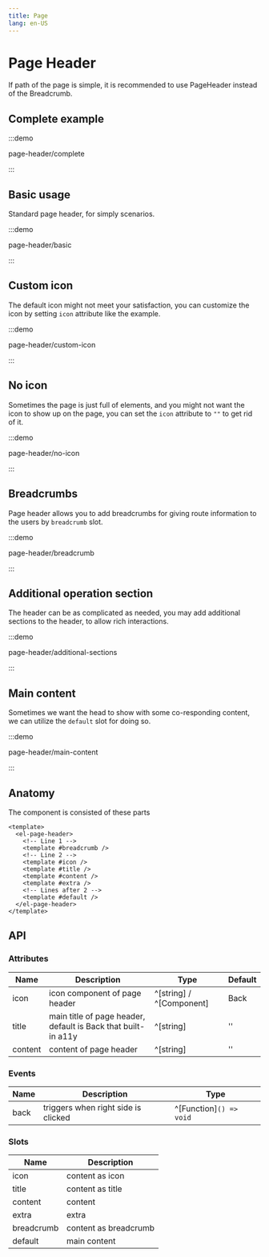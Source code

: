 ```yaml
---
title: Page
lang: en-US
---
```


# Page Header

If path of the page is simple, it is recommended to use PageHeader instead of the Breadcrumb.

## Complete example

:::demo

page-header/complete

:::

## Basic usage

Standard page header, for simply scenarios.

:::demo

page-header/basic

:::

## Custom icon

The default icon might not meet your satisfaction, you can customize the icon by setting `icon` attribute
like the example.

:::demo

page-header/custom-icon

:::

## No icon

Sometimes the page is just full of elements, and you might not want the icon to show up on the page,
you can set the `icon` attribute to `""` to get rid of it.

:::demo

page-header/no-icon

:::

## Breadcrumbs

Page header allows you to add breadcrumbs for giving route information to the users by `breadcrumb` slot.

:::demo

page-header/breadcrumb

:::

## Additional operation section

The header can be as complicated as needed, you may add additional sections to the header, to allow rich
interactions.

:::demo

page-header/additional-sections

:::

## Main content

Sometimes we want the head to show with some co-responding content, we can utilize the `default` slot for doing so.

:::demo

page-header/main-content

:::

## Anatomy

The component is consisted of these parts

```vue
<template>
  <el-page-header>
    <!-- Line 1 -->
    <template #breadcrumb />
    <!-- Line 2 -->
    <template #icon />
    <template #title />
    <template #content />
    <template #extra />
    <!-- Lines after 2 -->
    <template #default />
  </el-page-header>
</template>
```

## API

### Attributes

| Name    | Description                                                   | Type                     | Default |
| ------- | ------------------------------------------------------------- | ------------------------ | ------- |
| icon    | icon component of page header                                 | ^[string] / ^[Component] | Back    |
| title   | main title of page header, default is Back that built-in a11y | ^[string]                | ''      |
| content | content of page header                                        | ^[string]                | ''      |

### Events

| Name | Description                         | Type                    |
| ---- | ----------------------------------- | ----------------------- |
| back | triggers when right side is clicked | ^[Function]`() => void` |

### Slots

| Name       | Description           |
| ---------- | --------------------- |
| icon       | content as icon       |
| title      | content as title      |
| content    | content               |
| extra      | extra                 |
| breadcrumb | content as breadcrumb |
| default    | main content          |
